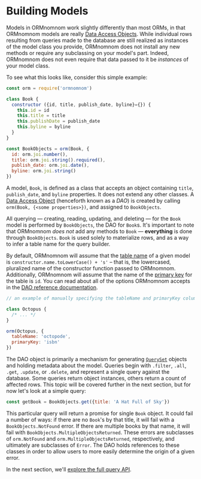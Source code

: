 # Building Models

Models in ORMnomnom work slightly differently than most ORMs, in that ORMnomnom
models are really [Data Access Objects][ref-dao]. While individual rows
resulting from queries made to the database are still realized as instances of
the model class you provide, ORMnomnom does not install any new methods or
require any subclassing on your model's part. Indeed, ORMnomnom does not even
require that data passed to it be *instances* of your model class.

To see what this looks like, consider this simple example:

```javascript
const orm = require('ormnomnom')

class Book {
  constructor ({id, title, publish_date, byline}={}) {
    this.id = id
    this.title = title
    this.publishDate = publish_date
    this.byline = byline
  }
}

const BookObjects = orm(Book, {
  id: orm.joi.number(),
  title: orm.joi.string().required(),
  publish_date: orm.joi.date(),
  byline: orm.joi.string()
})
```

A model, `Book`, is defined as a class that accepts an object containing
`title`, `publish_date`, and `byline` properties. It does not extend any other
classes. A [Data Access Object][ref-dao] (henceforth known as a *DAO*) is
created by calling `orm(Book, {<some properties>})`, and assigned to
`BookObjects`.

All querying — creating, reading, updating, and deleting — for the `Book` model
is performed by `BookObjects`, the DAO for `Book`s. It's important to note that
ORMnomnom *does not* add any methods to `Book` — **everything** is done through
`BookObjects`. `Book` is used solely to materialize rows, and as a way to infer
a table name for the query builder.

By default, ORMnomnom will assume that the [table name][def-table]
of a given model is `constructor.name.toLowerCase() + 's'` – that is, the
lowercased, pluralized name of the constructor function passed to ORMnomnom.
Additionally, ORMnomnom will assume that the name of the [primary
key][def-primary-key] for the table is `id`. You can read about all of
the options ORMnomnom accepts in the [DAO reference
documentation][ref-dao].

```javascript
// an example of manually specifying the tableName and primaryKey column name:

class Octopus {
  /* ... */
}

orm(Octopus, {
  tableName: 'octopode',
  primaryKey: 'isbn'
})
```

The DAO object is primarily a mechanism for generating
[`QuerySet`][ref-queryset] objects and holding metadata about the model.
Queries begin with `.filter`, `.all`, `.get`, `.update`, or `.delete`, and
represent a single query against the database. Some queries return object
instances, others return a count of affected rows. This topic will be covered
further in the next section, but for now let's look at a simple query:

```javascript
const getBook = BookObjects.get({title: 'A Hat Full of Sky'})
```

This particular query will return a promise for single `Book` object. It could
fail a number of ways: if there are no `Book`'s by that title, it will fail with
a `BookObjects.NotFound` error. If there are multiple books by that name, it will
fail with `BookObjects.MultipleObjectsReturned`. These errors are subclasses of
`orm.NotFound` and `orm.MultipleObjectsReturned`, respectively, and ultimately
are subclasses of `Error`. The DAO holds references to these classes in order
to allow users to more easily determine the origin of a given error.

In the next section, we'll [explore the full query API][guide-querying].

[ref-dao]: ./ref/dao.md
[def-table]: http://www.sqlcourse.com/table.html
[def-primary-key]: https://en.wikipedia.org/wiki/Unique_key#Summary
[ref-queryset]: ./ref/queryset.md
[guide-querying]: ./making-queries.md
